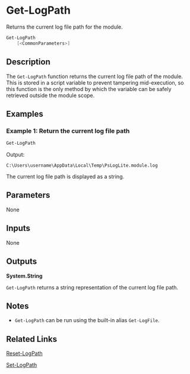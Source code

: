 # Get-LogPath
Returns the current log file path for the module.

```powershell
Get-LogPath
    [<CommonParameters>]
```

## Description
The `Get-LogPath` function returns the current log file path of the module. This is stored in a script variable to prevent tampering mid-execution, so this function is the only method by which the variable can be safely retrieved outside the module scope.

## Examples

### Example 1: Return the current log file path

```powershell
Get-LogPath
```
Output:
```text
C:\Users\username\AppData\Local\Temp\PsLogLite.module.log
```

The current log file path is displayed as a string.

## Parameters

None

## Inputs

None

## Outputs

__System.String__

`Get-LogPath` returns a string representation of the current log file path.

## Notes

* `Get-LogPath` can be run using the built-in alias `Get-LogFile`.

## Related Links

[Reset-LogPath](./Reset-LogPath.md)

[Set-LogPath](./Set-LogPath.md)